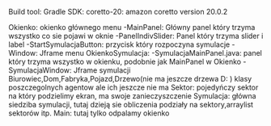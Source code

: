 Build tool: Gradle
SDK: coretto-20: amazon coretto version 20.0.2

Okienko: okienko głównego menu
  -MainPanel: Główny panel który trzyma wszystko co sie pojawi w oknie
  -PanelIndivSlider: Panel który trzyma slider i label
  -StartSymulacjaButton: przycisk który rozpoczyna symulacje
  -Window: Jframe menu
OkienkoSymulacja:
  -SymulacjaMainPanel.java: panel który trzyma wszystko w okienku, podobnie jak MainPanel w Okienko
  -SymulacjaWindow: Jframe symulacji
Biurowiec,Dom,Fabryka,Pojazd,Drzewo(nie ma jeszcze drzewa D: ) klasy poszczegolnych agentow ale ich jeszcze nie ma
Sektor: pojedyńczy sektor na który podzielimy ekran, ma swoje zanieczyszczenie
Symulacja: główna siedziba symulacji, tutaj dzieją sie obliczenia podziały na sektory,arraylist sektorów itp.
Main: tutaj tylko odpalamy okienko
